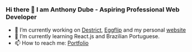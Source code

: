 ### Hi there 👋 I am Anthony Dube - Aspiring Professional Web Developer

- 🔭 I’m currently working on [Destrict](../../../destrict), [Eggflip](../../../eggflip) and my personal [website](https://ajdube.com)
- 🌱 I’m currently learning React.js and Brazilian Portuguese.
- 📫 How to reach me: [Portfolio](https://ajdube.com)

<!--
**ajddev/ajddev** is a ✨ _special_ ✨ repository because its `README.md` (this file) appears on your GitHub profile.

Here are some ideas to get you started:

- 🔭 I’m currently working on ...
- 🌱 I’m currently learning ...
- 👯 I’m looking to collaborate on ...
- 🤔 I’m looking for help with ...
- 💬 Ask me about ...
- 📫 How to reach me: ...
- 😄 Pronouns: ...
- ⚡ Fun fact: ...
-->

